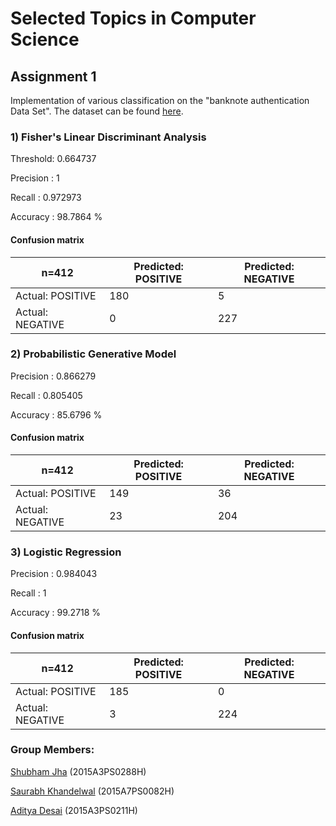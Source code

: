 # Selected Topics in Computer Science
## Assignment 1

Implementation of various classification on the "banknote authentication Data Set".
The dataset can be found [here](https://archive.ics.uci.edu/ml/datasets/banknote+authentication).
### 1) Fisher's Linear Discriminant Analysis

Threshold: 0.664737

Precision : 1

Recall : 0.972973

Accuracy : 98.7864 % 

#### Confusion matrix

| n=412       | Predicted: POSITIVE | Predicted: NEGATIVE |
|-------------|----------------|---------------|
| Actual: POSITIVE | 180            | 5             |
| Actual: NEGATIVE  | 0              | 227           |


### 2) Probabilistic Generative Model

Precision : 0.866279

Recall : 0.805405

Accuracy : 85.6796 %

#### Confusion matrix

| n=412       | Predicted: POSITIVE | Predicted: NEGATIVE |
|-------------|----------------|---------------|
| Actual: POSITIVE | 149            | 36            |
| Actual: NEGATIVE  | 23             | 204           |


### 3) Logistic Regression

Precision : 0.984043

Recall : 1

Accuracy : 99.2718 %

#### Confusion matrix

| n=412       | Predicted: POSITIVE | Predicted: NEGATIVE |
|-------------|----------------|---------------|
| Actual: POSITIVE | 185            | 0             |
| Actual: NEGATIVE  | 3              | 224           |

### Group Members:
[Shubham Jha](http://github.com/shubhamjha97/)		(2015A3PS0288H)

[Saurabh Khandelwal](https://github.com/stgstg27)	(2015A7PS0082H)

[Aditya Desai](https://github.com/desai-aditya) 		(2015A3PS0211H)
